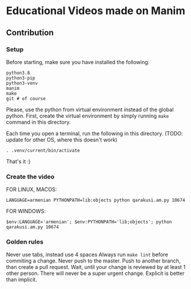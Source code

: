 # Educational Videos made on Manim

## Contribution

### Setup

Before starting, make sure you have installed the following:
```
python3.8
python3-pip
python3-venv
manim
make
git # of course
```

Please, use the python from virtual environment instead of the global python.
First, create the virtual environment by simply running `make` command in this directory.

Each time you open a terminal, run the following in this directory. (TODO: update for other OS, where this doesn't work)
```
. .venv/current/bin/activate
```

That's it :)

### Create the video

FOR LINUX, MACOS: 
```
LANGUAGE=armenian PYTHONPATH=lib:objects python qarakusi.am.py 10674
```

FOR WINDOWS: 
```
$env:LANGUAGE='armenian'; $env:PYTHONPATH='lib;objects'; python qarakusi.am.py 10674

```

### Golden rules

Never use tabs, instead use 4 spaces
Always run `make lint` before commiting a change.
Never push to the master. Push to another branch, than create a pull request.
Wait, until your change is reviewed by at least 1 other person. There will never be a super urgent change.
Explicit is better than implicit.
